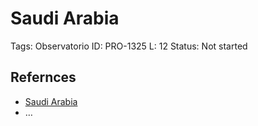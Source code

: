 # Saudi Arabia

Tags: Observatorio
ID: PRO-1325
L: 12
Status: Not started

## Refernces

- [Saudi Arabia](https://en.wikipedia.org/wiki/Economy_of_Saudi_Arabia)
- …